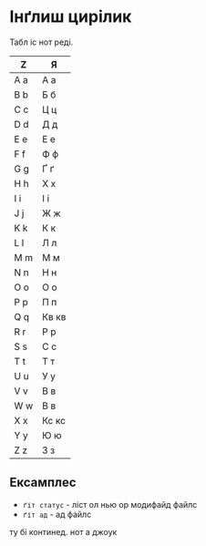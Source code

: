 # Інґлиш цирілик

Табл іс нот реді.

| Z   | Я     |
|-----|-------|
| А а | А а   |
| B b | Б б   |
| C c | Ц ц   |
| D d | Д д   |
| E e | Е е   |
| F f | Ф ф   |
| G g | Ґ ґ   |
| H h | Х х   |
| I i | І і   |
| J j | Ж ж   |
| K k | К к   |
| L l | Л л   |
| M m | М м   |
| N n | Н н   |
| O o | О о   |
| P p | П п   |
| Q q | Кв кв |
| R r | Р р   |
| S s | С с   |
| T t | Т т   |
| U u | У у   |
| V v | В в   |
| W w | В в   |
| X x | Кс кс |
| Y y | Ю ю   |
| Z z | З з   |

## Ексамплес

- `ґіт статус` - ліст ол нью ор модифайд файлс
- `ґіт ад` - ад файлс

ту бі континед. нот а джоук

